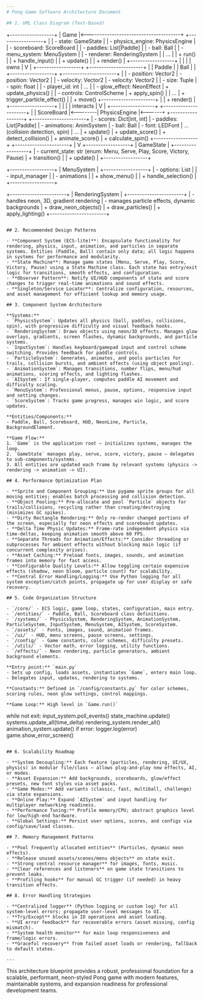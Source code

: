 ```yaml
---
# Pong Game Software Architecture Document

## 1. UML Class Diagram (Text-Based)

```
+------------------+
|      Game        |<--------------------------------------+
+------------------+                                       |
| - state: GameState                                       |
| - physics_engine: PhysicsEngine                          |
| - scoreboard: ScoreBoard                                 |
| - paddles: List[Paddle]                                  |
| - ball: Ball                                             |
| - menu_system: MenuSystem                                |
| - renderer: RenderingSystem                              |
| ...                                                      |
| + run()                                                  |
| + handle_input()                                         |
| + update()                                               |
| + render()                                               |
+------------------+                                       |
         |                                                 |
         | owns                                            |
         V                                                 |
+------------------+         +----------------------+      |
|   Paddle         |         |    Ball              |      |
+------------------+         +----------------------+      |
| - position: Vector2        | - position: Vector2         |
| - velocity: Vector2        | - velocity: Vector2         |
| - size: Tuple              | - spin: float               |
| - player_id: int           | ...                         |
| - glow_effect: NeonEffect  | + update_physics()          |
| - controls: ControlScheme  | + apply_spin()              |
| ...                        | + trigger_particle_effect() |
| + move()                   +----------------------+      |
| + render()                                               |
+------------------+                                       |
         |                                                 |
         | interacts                                       |
         V                                                 |
+------------------+         +----------------------+      |
| ScoreBoard       |<--------|   PhysicsEngine     |<------+
+------------------+         +----------------------+
| - scores: Dict[int, int]   | - paddles: List[Paddle]
| - animations: AnimSystem   | - ball: Ball
| - font: LEDFont            | ... (collision detection, spin)
| ...                        | + update()
| + update_score()           | + detect_collision()
| + animate_score()          | + calculate_spin()
+------------------+         +----------------------+
         |
         V
+------------------+
| GameState        |
+------------------+
| - current_state: str (enum: Menu, Serve, Play, Score, Victory, Pause)
| + transition()   |
| + update()       |
+------------------+

+------------------+
| MenuSystem       |
+------------------+
| - options: List  |
| - input_manager  |
| - animations     |
| + show_menu()    |
| + handle_selection() |
+------------------+

+-----------------------+
| RenderingSystem       |
+-----------------------+
| - handles neon, 3D, gradient rendering
| - manages particle effects, dynamic backgrounds
| + draw_neon_objects()
| + draw_particles()
| + apply_lighting()
+-----------------------+

```

## 2. Recommended Design Patterns

- **Component System (ECS-lite)**: Encapsulate functionality for rendering, physics, input, animation, and particles in separate systems. Entities (Paddle, Ball) contain only data; all logic happens in systems for performance and modularity.
- **State Machine**: Manage game states (Menu, Serve, Play, Score, Victory, Pause) using a State Machine class. Each state has entry/exit logic for transitions, smooth effects, and configuration.
- **Observer Pattern**: Notify UI/HUD components of state and score changes to trigger real-time animations and sound effects.
- **Singleton/Service Locator**: Centralize configuration, resources, and asset management for efficient lookup and memory usage.

## 3. Component System Architecture

**Systems:**
- `PhysicsSystem`: Updates all physics (ball, paddles, collisions, spin), with progressive difficulty and visual feedback hooks.
- `RenderingSystem`: Draws objects using neon/3D effects. Manages glow overlays, gradients, screen flashes, dynamic backgrounds, and particle systems.
- `InputSystem`: Handles keyboard/gamepad input and control scheme switching. Provides feedback for paddle controls.
- `ParticleSystem`: Generates, animates, and pools particles for trails, collision bursts, and ambient effects (using object pooling).
- `AnimationSystem`: Manages transitions, number flips, menu/hud animations, scoring effects, and lighting flashes.
- `AISystem`: If single-player, computes paddle AI movement and difficulty scaling.
- `MenuSystem`: Professional menus, pause, options, responsive input and setting changes.
- `ScoreSystem`: Tracks game progress, manages win logic, and score updates.

**Entities/Components:**
- Paddle, Ball, Scoreboard, HUD, NeonLine, Particle, BackgroundElement.

**Game Flow:**
1. `Game` is the application root — initializes systems, manages the loop.
2. `GameState` manages play, serve, score, victory, pause — delegates to sub-components/systems.
3. All entities are updated each frame by relevant systems (physics -> rendering -> animation -> UI).

## 4. Performance Optimization Plan

- **Sprite and Component Grouping:** Use pygame sprite groups for all moving entities; enables batch processing and collision detection.
- **Object Pooling:** Pre-allocate and pool `Particle` objects for trails/collisions, recycling rather than creating/destroying (minimizes GC spikes).
- **Dirty Rectangle Rendering:** Only re-render changed portions of the screen, especially for neon effects and scoreboard updates.
- **Delta Time Physic Updates:** Frame-rate independent physics via time-deltas, keeping animation smooth above 60 FPS.
- **Separate Threads for Animation/Effects:** Consider threading or subprocesses for ambient effects without blocking main logic (if concurrent complexity arises).
- **Asset Caching:** Preload fonts, images, sounds, and animation frames into memory for fast access.
- **Configurable Quality Levels:** Allow toggling certain expensive effects (shadow, neon bloom, particle count) for scalability.
- **Central Error Handling/Logging:** Use Python logging for all system exception/catch points, propagate up for user display or safe recovery.

## 5. Code Organization Structure

- `/core/` - ECS logic, game loop, states, configuration, main entry.
- `/entities/` - Paddle, Ball, Scoreboard class definitions.
- `/systems/` - PhysicsSystem, RenderingSystem, AnimationSystem, ParticleSystem, InputSystem, MenuSystem, AISystem, ScoreSystem.
- `/assets/` - Fonts, images, sound, animation frames.
- `/ui/` - HUD, menu screens, pause screens, settings.
- `/config/` - Game constants, color schemes, difficulty presets.
- `/utils/` - Vector math, error logging, utility functions.
- `/effects/` - Neon rendering, particle generators, ambient background elements.

**Entry point:** `main.py`
- Sets up config, loads assets, instantiates `Game`, enters main loop.
- Delegates input, updates, rendering to systems.

**Constants:** Defined in `/config/constants.py` for color schemes, scoring rules, neon glow settings, control mappings.

**Game Loop:** High level in `Game.run()`
```
while not exit:
    input_system.poll_events()
    state_machine.update()
    systems.update_all(time_delta)
    rendering_system.render_all()
    animation_system.update()
    if error:
        logger.log(error)
        game.show_error_screen()
```

## 6. Scalability Roadmap

- **System Decoupling:** Each feature (particles, rendering, UI/UX, physics) in modular file/class — allows plug-and-play new effects, AI, or modes.
- **Asset Expansion:** Add backgrounds, scoreboards, glow/effect presets, new font styles via asset packs.
- **Game Modes:** Add variants (classic, fast, multiball, challenge) via state expansions.
- **Online Play:** Expand `AISystem` and input handling for multiplayer networking readiness.
- **Performance Tuning:** Profile memory/CPU; abstract graphics level for low/high-end hardware.
- **Global Settings:** Persist user options, scores, and configs via config/save/load classes.

## 7. Memory Management Patterns

- **Pool frequently allocated entities** (Particles, dynamic neon effects).
- **Release unused assets/scenes/menu objects** on state exit.
- **Strong central resource manager** for images, fonts, music.
- **Clear references and listeners** on game state transitions to prevent leaks.
- **Profiling hooks** for manual GC trigger (if needed) in heavy transition effects.

## 8. Error Handling Strategies

- **Centralized logger** (Python logging or custom log) for all system-level errors; propagate user-level messages to UI.
- **Try/Except** blocks in IO operations and asset loading.
- **UI error feedback** for recoverable errors (asset missing, config mismatch).
- **System health monitor** for main loop responsiveness and frame/logic errors.
- **Graceful recovery** from failed asset loads or rendering, fallback to default states.

---
```


This architecture blueprint provides a robust, professional foundation for a scalable, performant, neon-styled Pong game with modern features, maintainable systems, and expansion readiness for professional development teams.